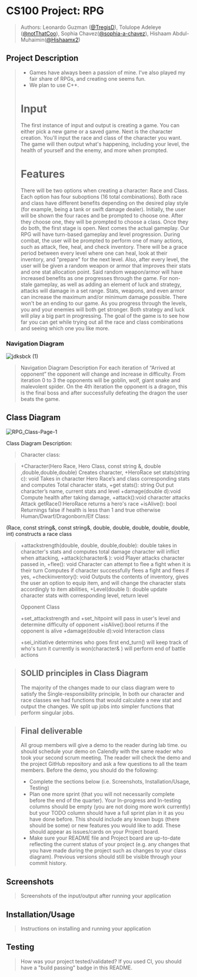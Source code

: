 
# CS100 Project: RPG
 
 > Authors: Leonardo Guzman ([@TregisD](https://github.com/TregisD)), Tolulope Adeleye ([@notThatCoo](https://github.com/notThatCoo)), Sophia Chavez([@sophia-a-chavez](https://github.com/sophia-a-chavez)), Hishaam Abdul-Muhaimin([@Hishaamx2](https://github.com/Hishaamx2))

## Project Description
 > * Games have always been a passion of mine.  I've also played my fair share of RPGs, and creating one seems fun.
 > * We plan to use C++.
 > # Input
 > The first instance of input and output is creating a game.  You can either pick a new game or a saved game.  Next is the character creation.  You'll input the race and class of the character you want.  The game will then output what's happening, including your level, the health of yourself and the enemy, and more when prompted.
 > # Features
 > There will be two options when creating a character: Race and Class.  Each option has four suboptions (16 total combinations).  Both race and class have different benefits depending on the desired play style (for example, being a tank or swift damage dealer).  Initially, the user will be shown the four races and be prompted to choose one.  After they choose one, they will be prompted to choose a class.  Once they do both, the first stage is open.  Next comes the actual gameplay.  Our RPG will have turn-based gameplay and level progression.  During combat, the user will be prompted to perform one of many actions, such as attack, flee, heal, and check inventory.  There will be a grace period between every level where one can heal, look at their inventory, and "prepare" for the next level.  Also, after every level, the user will be given a random weapon or armor that improves their stats and one stat allocation point.  Said random weapon/armor will have increased benefits as one progresses through the game.  For non-stale gameplay, as well as adding an element of luck and strategy, attacks will damage in a set range.  Stats, weapons, and even armor can increase the maximum and/or minimum damage possible.  There won't be an ending to our game.  As you progress through the levels, you and your enemies will both get stronger.  Both strategy and luck will play a big part in progressing.  The goal of the game is to see how far you can get while trying out all the race and class combinations and seeing which one you like more.   


### Navigation Diagram

![jdksbck (1)](https://github.com/cs100/final-project-lguzm044_schav088_tadel002_habdu016/assets/156245649/09044320-e759-43c9-bf20-34bf9842d2a1)

>Navigation Diagram Description
>For each iteration of “Arrived at opponent” the opponent will change and increase in difficulty. From iteration 0 to 3 the opponents will be goblin, wolf, giant snake and malevolent spider. On the 4th iteration the opponent is a dragon, this is the final boss and after successfully defeating the dragon the user beats the game.


## Class Diagram

![RPG_Class-Page-1](https://github.com/cs100/final-project-lguzm044_schav088_tadel002_habdu016/assets/156245649/f16882d4-bd5b-465a-82c8-1709567bf8c2)




Class Diagram Description:
>Character class:

>+Character(Hero Race, Hero Class, const string &, double ,double,double,double)
	Creates character,
>+HeroRace set stats(string c): void
Takes in character Hero Race’s and class corresponding stats and computes 
	Total character stats,
>+get stats(): string 
	Out put character’s name, current stats and level
>+damage(double d):void
	Compute health after taking damage, 
>+attack():void
	character attacks Attack
>getRace():HeroRace
	returns a hero's race
>+isAlive(): bool
	Returnings false if health is less than 1 and true otherwise
>Human/Dwarf/Dragonborn/Elf Class:

<RaceName>(Race, const string&, const string&, double, double,
double, double, double, int)
constructs a race class

>+attackstrength(double, double, double,double): double
takes in character's stats and computes total damage character will inflict when attacking,
>+attack(character& ): void
	Player attacks character passed in, 
>+flee(): void
	Character can attempt to flee a fight when it is their turn
	Computes if character successfully flees a fight and flees if yes,
>+checkinventory(): void
	Outputs the contents of inventory, gives the user an option to equip item, and will change the character stats accordingly to item abilities, 
 >+Level(double l): double
 	update character stats with corresponding level, return level
>
>
>Opponent Class
>
>+set_attackstrength and +set_hitpoint will pass in user's level and determine difficulty of opponent
>+isAlive():bool
	returns if the opponent is alive
>+damage(double d):void
>Interaction class
>
>+sei_initiative determines who goes first
>end_turn() will keep track of who's turn it currently is
>won(character& ) will perform end of battle actions

 
 > ## SOLID principles in Class Diagram
> The majority of the changes made to our class diagram were to satisfy the Single-responsibility principle, In both our character and race classes we had functions that would calculate a new stat and output the changes. We split up jobs into simpler functions that perform singular jobs.
> 


 
 > ## Final deliverable
 > All group members will give a demo to the reader during lab time. ou should schedule your demo on Calendly with the same reader who took your second scrum meeting. The reader will check the demo and the project GitHub repository and ask a few questions to all the team members. 
 > Before the demo, you should do the following:
 > * Complete the sections below (i.e. Screenshots, Installation/Usage, Testing)
 > * Plan one more sprint (that you will not necessarily complete before the end of the quarter). Your In-progress and In-testing columns should be empty (you are not doing more work currently) but your TODO column should have a full sprint plan in it as you have done before. This should include any known bugs (there should be some) or new features you would like to add. These should appear as issues/cards on your Project board.
 > * Make sure your README file and Project board are up-to-date reflecting the current status of your project (e.g. any changes that you have made during the project such as changes to your class diagram). Previous versions should still be visible through your commit history. 
 
 ## Screenshots
 > Screenshots of the input/output after running your application
 ## Installation/Usage
 > Instructions on installing and running your application
 ## Testing
 > How was your project tested/validated? If you used CI, you should have a "build passing" badge in this README.
 
